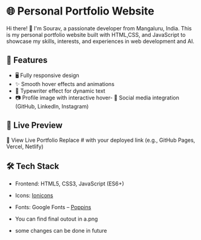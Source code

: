 
# 🌐 Personal Portfolio Website

Hi there! 👋 I'm Sourav, a passionate developer from Mangaluru, India. 
This is my personal portfolio website built with HTML,CSS, and JavaScript to showcase my skills,
interests, and experiences in web development and AI.

## 🚀 Features
- 🖥️ Fully responsive design
- ✨ Smooth hover effects and animations
- 🧠 Typewriter effect for dynamic text
- 📷 Profile image with interactive hover- 📱 Social media integration (GitHub, LinkedIn, Instagram)
## 📸 Live Preview

🔗 View Live Portfolio
Replace # with your deployed link (e.g., GitHub Pages, Vercel, Netlify)

## 🛠 Tech Stack

- Frontend: HTML5, CSS3, JavaScript (ES6+)
- Icons: [Ionicons](https://ionic.io/ionicons)
- Fonts: Google Fonts – [Poppins](https://fonts.google.com/specimen/Poppins)

- You can find final outout in a.png
- some changes can be done in future
